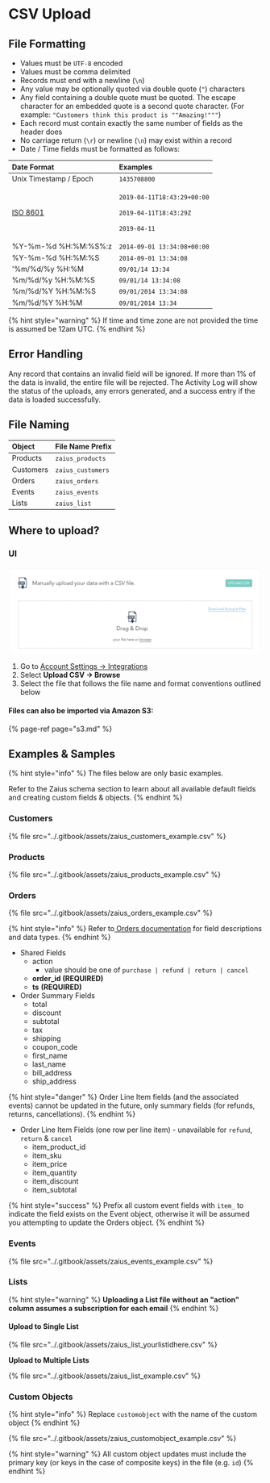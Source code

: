 # CSV Upload

## File Formatting

* Values must be `UTF-8` encoded
* Values must be comma delimited
* Records must end with a newline \(`\n`\)
* Any value may be optionally quoted via double quote \(`"`\) characters
* Any field containing a double quote must be quoted. The escape character for an embedded quote is a second quote character. \(For example: `"Customers think this product is ""Amazing!"""`\)
* Each record must contain exactly the same number of fields as the header does
* No carriage return \(`\r`\) or newline \(`\n`\) may exist within a record
* Date / Time fields must be formatted as follows:

<table>
  <thead>
    <tr>
      <th style="text-align:left">Date Format</th>
      <th style="text-align:left">Examples</th>
    </tr>
  </thead>
  <tbody>
    <tr>
      <td style="text-align:left">Unix Timestamp / Epoch</td>
      <td style="text-align:left"><code>1435708800</code>
      </td>
    </tr>
    <tr>
      <td style="text-align:left"><a href="https://en.wikipedia.org/wiki/ISO_8601">ISO 8601</a>
      </td>
      <td style="text-align:left">
        <p><code>2019-04-11T18:43:29+00:00</code>
        </p>
        <p><code>2019-04-11T18:43:29Z</code>
        </p>
        <p><code>2019-04-11</code>
        </p>
      </td>
    </tr>
    <tr>
      <td style="text-align:left">%Y-%m-%d %H:%M:%S%:z</td>
      <td style="text-align:left"><code>2014-09-01 13:34:08+00:00</code>
      </td>
    </tr>
    <tr>
      <td style="text-align:left">%Y-%m-%d %H:%M:%S</td>
      <td style="text-align:left"><code>2014-09-01 13:34:08</code>
      </td>
    </tr>
    <tr>
      <td style="text-align:left">&apos;%m/%d/%y %H:%M</td>
      <td style="text-align:left"><code>09/01/14 13:34</code>
      </td>
    </tr>
    <tr>
      <td style="text-align:left">%m/%d/%y %H:%M:%S</td>
      <td style="text-align:left"><code>09/01/14 13:34:08</code>
      </td>
    </tr>
    <tr>
      <td style="text-align:left">%m/%d/%Y %H:%M:%S</td>
      <td style="text-align:left"><code>09/01/2014 13:34:08</code>
      </td>
    </tr>
    <tr>
      <td style="text-align:left">%m/%d/%Y %H:%M</td>
      <td style="text-align:left"><code>09/01/2014 13:34</code>
      </td>
    </tr>
  </tbody>
</table>{% hint style="warning" %}
If time and time zone are not provided the time is assumed be 12am UTC.
{% endhint %}

## Error Handling

Any record that contains an invalid field will be ignored. If more than 1% of the data is invalid, the entire file will be rejected. The Activity Log will show the status of the uploads, any errors generated, and a success entry if the data is loaded successfully.

## File Naming

| Object | File Name Prefix |
| :--- | :--- |
| Products | `zaius_products` |
| Customers | `zaius_customers` |
| Orders | `zaius_orders` |
| Events | `zaius_events` |
| Lists | `zaius_list` |

## Where to upload?

### UI

![](../.gitbook/assets/image.png)

1. Go to [Account Settings -&gt; Integrations](https://app.zaius.com/?=#/integrations)
2. Select **Upload CSV -&gt; Browse**
3. Select the file that follows the file name and format conventions outlined below

#### Files can also be imported via Amazon S3:

{% page-ref page="s3.md" %}

## Examples & Samples

{% hint style="info" %}
The files below are only basic examples. 

Refer to the Zaius schema section to learn about all available default fields and creating custom fields & objects.
{% endhint %}

### Customers

{% file src="../.gitbook/assets/zaius\_customers\_example.csv" %}

### Products

{% file src="../.gitbook/assets/zaius\_products\_example.csv" %}

### Orders

{% file src="../.gitbook/assets/zaius\_orders\_example.csv" %}

{% hint style="info" %}
Refer to[ Orders documentation](../zaius-schema/orders/#fields) for field descriptions and data types.
{% endhint %}

* Shared Fields
  * action
    * value should be one of `purchase | refund | return | cancel`
  * **order\_id \(REQUIRED\)**
  * **ts** **\(REQUIRED\)**
* Order Summary Fields
  * total
  * discount
  * subtotal
  * tax
  * shipping
  * coupon\_code
  * first\_name
  * last\_name
  * bill\_address
  * ship\_address

{% hint style="danger" %}
Order Line Item fields \(and the associated events\) cannot be updated in the future, only summary fields \(for refunds, returns, cancellations\).
{% endhint %}

* Order Line Item Fields \(one row per line item\) - unavailable for `refund`, `return` & `cancel`
  * item\_product\_id
  * item\_sku
  * item\_price
  * item\_quantity
  * item\_discount
  * item\_subtotal

{% hint style="success" %}
Prefix all custom event fields with `item_` to indicate the field exists on the Event object, otherwise it will be assumed you attempting to update the Orders object.
{% endhint %}

### Events

{% file src="../.gitbook/assets/zaius\_events\_example.csv" %}

### Lists

{% hint style="warning" %}
**Uploading a List file without an "action" column assumes a subscription for each email**
{% endhint %}

#### Upload to Single List

{% file src="../.gitbook/assets/zaius\_list\_yourlistidhere.csv" %}

**Upload to Multiple Lists**

{% file src="../.gitbook/assets/zaius\_list\_example.csv" %}

### Custom Objects

{% hint style="info" %}
Replace `customobject` with the name of the custom object
{% endhint %}

{% file src="../.gitbook/assets/zaius\_customobject\_example.csv" %}

{% hint style="warning" %}
All custom object updates must include the primary key \(or keys in the case of composite keys\) in the file \(e.g. `id`\)
{% endhint %}

